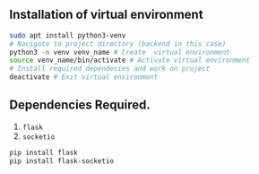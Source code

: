 ## Installation of virtual environment
```bash
sudo apt install python3-venv
# Navigate to project directory (backend in this case)
python3 -m venv venv_name # Create  virtual environment
source venv_name/bin/activate # Activate virtual environment
# Install required dependecies and work on project
deactivate # Exit virtual environment
```


## Dependencies Required.
1. `flask`
2. `socketio`

```bash
pip install flask
pip install flask-socketio
```